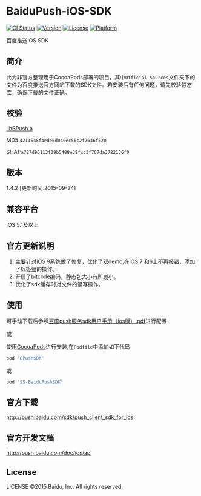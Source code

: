 # BaiduPush-iOS-SDK

[![CI Status](http://img.shields.io/travis/shingwasix/BaiduPush-iOS-SDK.svg?style=flat)](https://travis-ci.org/shingwasix/BaiduPush-iOS-SDK)
[![Version](https://img.shields.io/cocoapods/v/BPushSDK.svg?style=flat)](http://cocoapods.org/pods/BPushSDK)
[![License](https://img.shields.io/cocoapods/l/BPushSDK.svg?style=flat)](http://cocoapods.org/pods/BPushSDK)
[![Platform](https://img.shields.io/cocoapods/p/BPushSDK.svg?style=flat)](http://cocoapods.org/pods/BPushSDK)

百度推送iOS SDK

## 简介
此为非官方整理用于CocoaPods部署的项目，其中`Official-Sources`文件夹下的文件为百度推送官方网站下载的SDK文件。若安装后有任何问题，请先校验静态库，确保下载的文件正确。

## 校验

[libBPush.a](https://github.com/shingwasix/BaiduPush-iOS-SDK/blob/1.4.2/Official-Sources/LibBPush/libBPush.a)

MD5:`4211548f4ede6d040ec56c2f7646f520`

SHA1:`a727d96113f09b5488e39fcc3f767da3722136f0`

## 版本
1.4.2 [更新时间:2015-09-24]

## 兼容平台
iOS 5.1及以上

## 官方更新说明
1. 主要针对iOS 9系统做了修复，优化了双demo,在iOS 7 和6上不再报错，添加了标签组的操作。
2. 开启了bitcode编码，静态包大小有所减小。
3. 优化了sdk缓存时对文件的读写操作。

## 使用
可手动下载后参照[百度push服务sdk用户手册（ios版）.pdf](https://github.com/shingwasix/BaiduPush-iOS-SDK/blob/1.4.2/Official-Sources/%E7%99%BE%E5%BA%A6push%E6%9C%8D%E5%8A%A1sdk%E7%94%A8%E6%88%B7%E6%89%8B%E5%86%8C%EF%BC%88ios%E7%89%88%EF%BC%89.pdf)进行配置

或

使用[CocoaPods](http://cocoapods.org/)进行安装,在`Podfile`中添加如下代码

```ruby
pod 'BPushSDK'
```

或

```ruby
pod 'SS-BaiduPushSDK'
```

## 官方下载
http://push.baidu.com/sdk/push_client_sdk_for_ios

## 官方开发文档
http://push.baidu.com/doc/ios/api

## License

LICENSE ©2015 Baidu, Inc. All rights reserved.
